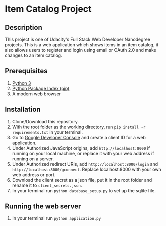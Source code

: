 # Item Catalog Project
## Description
This project is one of Udacity's Full Stack Web Developer Nanodegree projects.
This is a web application which shows items in an item catalog, it also allows 
users to register and login using email or OAuth 2.0 and make changes to an item
catalog.

## Prerequisites
1. [Python 3](https://www.python.org/)
2. [Python Package Index (pip)](https://pypi.python.org/pypi/pip)
2. A modern web browser

## Installation
1. Clone/Download this repository.
2. With the root folder as the working directory, run `pip install -r requirements.txt` in your terminal.
3. Go to [Google Developer Console](https://console.developers.google.com/) and create a client ID for a web application.
4. Under Authorized JavaScript origins, add `http://localhost:8000` if running on your local machine, or replace it with your web address if running on a server.
5. Under Authorized redirect URIs, add `http://localhost:8000/login` and `http://localhost:8000/gconnect`. Replace localhost:8000 with your own web address or port.
6. Download the client secret as a json file, put it in the root folder and rename it to `client_secrets.json`.
7. In your terminal run `python database_setup.py` to set up the sqlite file.

## Running the web server
1. In your terminal run `python application.py`
